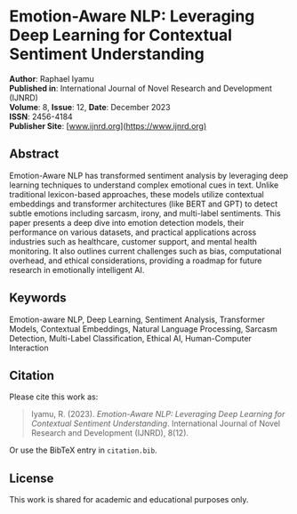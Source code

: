 # Emotion-Aware NLP: Leveraging Deep Learning for Contextual Sentiment Understanding

**Author**: Raphael Iyamu  
**Published in**: International Journal of Novel Research and Development (IJNRD)  
**Volume**: 8, **Issue**: 12, **Date**: December 2023  
**ISSN**: 2456-4184  
**Publisher Site**: [www.ijnrd.org](https://www.ijnrd.org)

## Abstract

Emotion-Aware NLP has transformed sentiment analysis by leveraging deep learning techniques to understand complex emotional cues in text. Unlike traditional lexicon-based approaches, these models utilize contextual embeddings and transformer architectures (like BERT and GPT) to detect subtle emotions including sarcasm, irony, and multi-label sentiments. This paper presents a deep dive into emotion detection models, their performance on various datasets, and practical applications across industries such as healthcare, customer support, and mental health monitoring. It also outlines current challenges such as bias, computational overhead, and ethical considerations, providing a roadmap for future research in emotionally intelligent AI.

## Keywords

Emotion-aware NLP, Deep Learning, Sentiment Analysis, Transformer Models, Contextual Embeddings, Natural Language Processing, Sarcasm Detection, Multi-Label Classification, Ethical AI, Human-Computer Interaction

## Citation

Please cite this work as:

> Iyamu, R. (2023). *Emotion-Aware NLP: Leveraging Deep Learning for Contextual Sentiment Understanding*. International Journal of Novel Research and Development (IJNRD), 8(12).

Or use the BibTeX entry in `citation.bib`.

## License

This work is shared for academic and educational purposes only.
